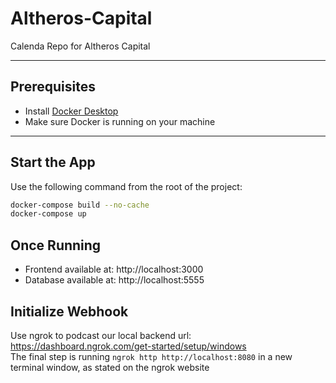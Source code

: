 # Altheros-Capital
Calenda Repo for Altheros Capital

---

## Prerequisites

- Install [Docker Desktop](https://www.docker.com/products/docker-desktop)
- Make sure Docker is running on your machine

---

## Start the App

Use the following command from the root of the project:

```bash
docker-compose build --no-cache
docker-compose up
```

## Once Running

- Frontend available at: http://localhost:3000
- Database available at: http://localhost:5555


## Initialize Webhook

Use ngrok to podcast our local backend url: https://dashboard.ngrok.com/get-started/setup/windows  
The final step is running `ngrok http http://localhost:8080` in a new terminal window, as stated on the ngrok website